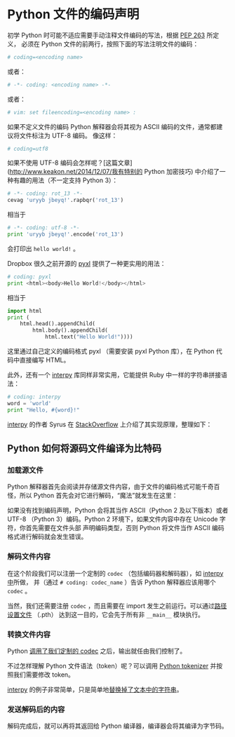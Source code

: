 # Python 文件的编码声明

初学 Python 时可能不适应需要手动注释文件编码的写法，根据 [PEP 263] 所定义，
必须在 Python 文件的前两行，按照下面的写法注明文件的编码：

```python
# coding=<encoding name>
```

或者：

```python
# -*- coding: <encoding name> -*-
```

或者：

```python
# vim: set fileencoding=<encoding name> :
```

如果不定义文件的编码 Python 解释器会将其视为 ASCII 编码的文件，通常都建议将文件标注为 UTF-8 编码。
像这样：

```python
# coding=utf8
```

如果不使用 UTF-8 编码会怎样呢？[这篇文章](http://www.keakon.net/2014/12/07/我有特别的 Python 加密技巧)
中介绍了一种有趣的用法（不一定支持 Python 3）：

```python
# -*- coding: rot_13 -*-
cevag 'uryyb jbeyq!'.rapbqr('rot_13')
```

相当于

```python
# -*- coding: utf-8 -*-
print 'uryyb jbeyq!'.encode('rot_13')
```

会打印出 ``hello world!`` 。

Dropbox 很久之前开源的 [pyxl](https://github.com/dropbox/pyxl) 提供了一种更实用的用法：

```python
# coding: pyxl
print <html><body>Hello World!</body></html>
```

相当于

```python
import html
print (
    html.head().appendChild(
        html.body().appendChild(
            html.text("Hello World!"))))
```

这里通过自己定义的编码格式 pyxl （需要安装 pyxl Python 库），在 Python 代码中直接编写 HTML。

此外，还有一个 [interpy] 库同样非常实用，它能提供 Ruby 中一样的字符串拼接语法：

```python
# coding: interpy
word = 'world'
print "Hello, #{word}!"
```

[interpy] 的作者 Syrus 在 [StackOverflow](http://stackoverflow.com/a/21015867/2836912)
上介绍了其实现原理，整理如下：

## Python 如何将源码文件编译为比特码

### 加载源文件

Python 解释器首先会阅读并存储源文件内容，由于文件的编码格式可能千奇百怪，所以 Python
首先会对它进行解码，“魔法”就发生在这里：

如果没有找到编码声明，Python 会将其当作 ASCII（Python 2 及以下版本）或者 UTF-8
（Python 3）编码。Python 2 环境下，如果文件内容中存在 Unicode 字符，你首先需要在文件头部
声明编码类型，否则 Python 将文件当作 ASCII 编码格式进行解码就会发生错误。


### 解码文件内容

在这个阶段我们可以注册一个定制的 ``codec`` （包括编码器和解码器），如 [interpy 中]所做，
并（通过 ``# coding: codec_name`` ）告诉 Python 解释器应该用哪个 ``codec`` 。

当然，我们还需要注册 ``codec`` ，而且需要在 import 发生之前运行。可以通过[路径设置文件] （.pth）
达到这一目的，它会先于所有非 ``__main__`` 模块执行。


### 转换文件内容

Python [调用了我们定制的 codec](https://github.com/SyrusAkbary/interpy/blob/master/interpy/codec/register.py#L25)
之后，输出就任由我们控制了。

不过怎样理解 Python 文件语法（token）呢？可以调用 [Python tokenizer] 并按照我们需要修改 token。

[interpy] 的例子非常简单，只是简单地[替换掉了文本中的字符串]。


### 发送解码后的内容

解码完成后，就可以再将其返回给 Python 编译器，编译器会将其编译为字节码。


[PEP 263]: https://www.python.org/dev/peps/pep-0263/
[interpy 中]: https://github.com/SyrusAkbary/interpy/blob/master/interpy/codec/register.py#L54
[路径设置文件]: https://github.com/SyrusAkbary/interpy/blob/master/interpy.pth
[Python tokenizer]: https://github.com/SyrusAkbary/interpy/blob/master/interpy/codec/tokenizer.py#L87
[interpy]: https://github.com/SyrusAkbary/interpy/
[替换掉了文本中的字符串]: https://github.com/SyrusAkbary/interpy/blob/master/interpy/codec/tokenizer.py#L98

